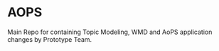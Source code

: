 # AOPS
Main Repo for containing Topic Modeling, WMD and AoPS application changes by Prototype Team.
